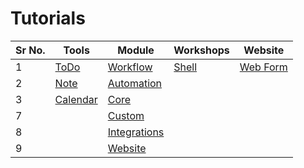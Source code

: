 # Tutorials

| Sr No. | Tools                           | Module                           | Workshops                | Website                 |
|------|------------------------------|--------------------------|--------------------|--------------------------|
| 1          | [ToDo](./tutorials/todo.md)     | [Workflow](./tutorials/workflow.md) | [Shell](./tutorials/shell.md) | [Web Form](./tutorials/webform.md) |
| 2          | [Note](./tutorials/notes.md)    | [Automation](./tutorials/automation.md) |                          |                               |
| 3          | [Calendar](./tutorials/calender.md) | [Core](./tutorials/core.md)      |                          |                               |
| 7          |                                 | [Custom](./tutorials/custom.md)  |                          |                               |
| 8          |                                 | [Integrations](./tutorials/integrations.md) |                          |                               |
| 9          |                                 | [Website](./tutorials/website.md) |                          |                               |

